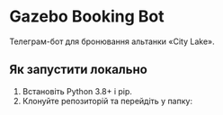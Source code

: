 # Gazebo Booking Bot

Телеграм-бот для бронювання альтанки «City Lake».

## Як запустити локально

1. Встановіть Python 3.8+ і pip.
2. Клонуйте репозиторій та перейдіть у папку:
